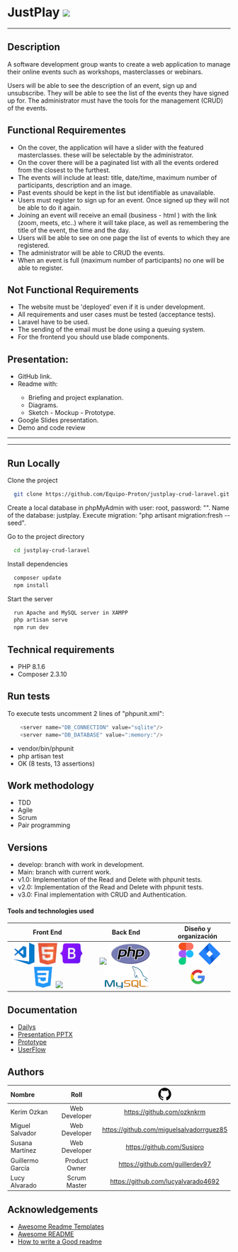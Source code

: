 JustPlay
<img src="http://127.0.0.1:8000/img/justplay.png" style="display: inline;">
============

***

## Description

A software development group wants to create a web application to manage their online events such as workshops, masterclasses or webinars.

Users will be able to see the description of an event, sign up and unsubscribe. They will be able to see the list of the events they have signed up for. The administrator must have the tools for the management (CRUD) of the events.


## Functional Requirementes

<ul>
<li>On the cover, the application will have a slider with the featured masterclasses. these will be selectable by the administrator.</li>
<li>On the cover there will be a paginated list with all the events ordered from the closest to the furthest.</li>
<li>The events will include at least: title, date/time, maximum number of participants, description and an image.</li>
<li>Past events should be kept in the list but identifiable as unavailable.</li>
<li>Users must register to sign up for an event. Once signed up they will not be able to do it again.</li>
<li>Joining an event will receive an email (business - html ) with the link (zoom, meets, etc..) where it will take place, as well as remembering the title of the event, the time and the day.</li>
<li>Users will be able to see on one page the list of events to which they are registered.</li>
<li>The administrator will be able to CRUD the events.</li>
<li>When an event is full (maximum number of participants) no one will be able to register.</li>
</ul>


## Not Functional Requirements

<ul>
<li>The website must be 'deployed' even if it is under development.</li>
<li>All requirements and user cases must be tested (acceptance tests).</li>
<li>Laravel have to be used.</li>
<li>The sending of the email must be done using a queuing system.</li>
<li>For the frontend you should use blade components.</li>
</ul>


## Presentation:

<ul>
<li>GitHub link.</li>
<li>Readme with:</li>
    <ul>
        <li>Briefing and project explanation.</li>
        <li>Diagrams.</li>
        <li>Sketch - Mockup - Prototype.</li>
    </ul>
<li>Google Slides presentation.</li>
<li>Demo and code review</li>

</ul>

***
***

## Run Locally

Clone the project
```bash
  git clone https://github.com/Equipo-Proton/justplay-crud-laravel.git
```

Create a local database in phpMyAdmin with user: root, password: "".
Name of the database: justplay.
Execute migration: "php artisant migration:fresh --seed".

Go to the project directory
```bash
  cd justplay-crud-laravel
```

Install dependencies
```bash
  composer update
  npm install
```

Start the server
```bash
  run Apache and MySQL server in XAMPP
  php artisan serve
  npm run dev
```


## Technical requirements

- PHP 8.1.6
- Composer 2.3.10


## Run tests

To execute tests uncomment 2 lines of "phpunit.xml":
```php
    <server name="DB_CONNECTION" value="sqlite"/>
    <server name="DB_DATABASE" value=":memory:"/>
```
        
- vendor/bin/phpunit 
- php artisan test
- OK (8 tests, 13 assertions)


## Work methodology

- TDD
- Agile
- Scrum
- Pair programming


## Versions

- develop: branch with work in development.
- Main: branch with current work.
- v1.0: Implementation of the Read and Delete with phpunit tests.
- v2.0:  Implementation of the Read and Delete with phpunit tests.
- v3.0: Final implementation with CRUD and Authentication.


#### Tools and technologies used

| Front End | Back End | Diseño y organización | 
| :---: | :---: | :---: |
| <img src="https://github.com/Yelose/Yelose/blob/main/img/vscode.png"> <img src="https://github.com/Yelose/Yelose/blob/main/img/html.png"> <img src="https://github.com/Yelose/Yelose/blob/main/img/bootstrap.png">  <img src="https://github.com/Yelose/Yelose/blob/main/img/css.png"> <img src="https://camo.githubusercontent.com/bcd4bda49ef6cd9537db065920f4f4f6ac670eae0e0adf2c5133c19b319f1574/68747470733a2f2f627261646c632e67616c6c65727963646e2e76736173736574732e696f2f657874656e73696f6e732f627261646c632f7673636f64652d7461696c77696e646373732f302e322e302f313535383034303536333634392f4d6963726f736f66742e56697375616c53747564696f2e53657276696365732e49636f6e732e44656661756c74"> | <img src="https://encrypted-tbn0.gstatic.com/images?q=tbn:ANd9GcRU3_893T2dAaGeZ6fb9y9rZxc9Cu-TnUKx0Q&usqp=CAU"> <img src="https://github.com/Yelose/Yelose/blob/main/img/php.png">  <img src="https://github.com/Yelose/Yelose/blob/main/img/mysql.png"> | <img src="https://github.com/Yelose/Yelose/blob/main/img/figma.png"> <img src="https://github.com/Yelose/Yelose/blob/main/img/jira.png"> <img src="https://github.com/Yelose/Yelose/blob/main/img/google.png">  |


## Documentation

- [Dailys](https://docs.google.com/document/d/1liH84SXscXYY4BS_w1ZbWIWB2hXiuaR0V_ZfhH4nhOI/edit?usp=sharing)
- [Presentation PPTX](https://docs.google.com/presentation/d/1bZ7vdmS8ArI8FaSERe12CAavoOyvut5mb_DrAyleek4/edit?usp=sharing)
- [Prototype](https://www.figma.com/file/wF99gStSlo5mO8d03M1Tat/Just-Play?node-id=6%3A3)
- [UserFlow](https://www.figma.com/file/K8ZyGDBIQeuiWOiMmWCczJ/User-flow-Proyect_php?node-id=0%3A1)


## Authors

| Nombre | Roll | <img src="https://github.com/Yelose/Yelose/blob/main/img/github.png" width="30px" height="30px"> |
| :--- | :---: | :---: |
| Kerim Ozkan| Web Developer | https://github.com/ozknkrm |
| Miguel Salvador | Web Developer| https://github.com/miguelsalvadorrguez85 |
| Susana Martínez | Web Developer | https://github.com/Susipro |
| Guillermo García | Product Owner | https://github.com/guillerdev97 |
| Lucy Alvarado | Scrum Master| https://github.com/lucyalvarado4692 |


## Acknowledgements

 - [Awesome Readme Templates](https://awesomeopensource.com/project/elangosundar/awesome-README-templates)
 - [Awesome README](https://github.com/matiassingers/awesome-readme)
 - [How to write a Good readme](https://bulldogjob.com/news/449-how-to-write-a-good-readme-for-your-github-project)


